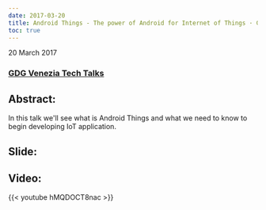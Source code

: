 ```yaml
---
date: 2017-03-20
title: Android Things - The power of Android for Internet of Things · GDG Venezia Tech Talks
toc: true
---
```


20 March 2017

### [GDG Venezia Tech Talks](https://www.eventbrite.it/e/biglietti-gdg-venezia-tech-talks-android-things-rxjava-32671538451#)

## Abstract:
In this talk we'll see what is Android Things and what we need to know to begin developing IoT application.

## Slide:
<script async class="speakerdeck-embed" data-id="f0f392cbe06d4bc28ca0909116e8f860" data-ratio="1.77777777777778" src="//speakerdeck.com/assets/embed.js"></script>

## Video: 
{{< youtube hMQDOCT8nac >}}